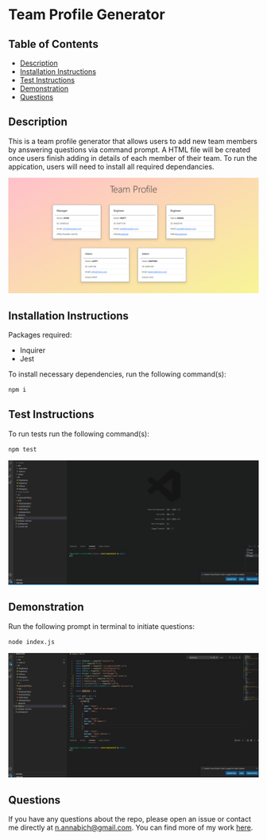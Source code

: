 # Team Profile Generator

## Table of Contents

- [Description](#description)
- [Installation Instructions](#installation-instructions)
- [Test Instructions](#test-instructions)
- [Demonstration](#demonstration)
- [Questions](#questions)

## Description

This is a team profile generator that allows users to add new team members by answering questions via command prompt. A HTML file will be created once users finish adding in details of each member of their team. To run the appication, users will need to install all required dependancies.

![Team Profile Page](./images/teamProfile.jpg)

## Installation Instructions

Packages required:

- Inquirer
- Jest

To install necessary dependencies, run the following command(s):

```bash
npm i
```

## Test Instructions

To run tests run the following command(s):

```bash
npm test
```

![Running tests to ensure all tests are passed](./images/tests.gif)

## Demonstration

Run the following prompt in terminal to initiate questions:

```bash
node index.js
```

![Demonstration of ](./images/htmlpage.gif)

## Questions

If you have any questions about the repo, please open an issue or contact me directly at n.annabich@gmail.com. You can find more of my work <a href="https://github.com/AnnaNguyen1" target="_blank">here</a>.
